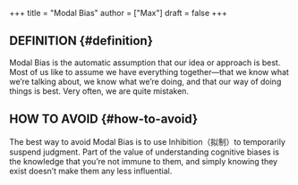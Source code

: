 +++
title = "Modal Bias"
author = ["Max"]
draft = false
+++

## DEFINITION {#definition}

Modal Bias is the automatic assumption that our idea or approach is best. Most
of us like to assume we have everything together—that we know what we’re
talking about, we know what we’re doing, and that our way of doing things is
best. Very often, we are quite mistaken.


## HOW TO AVOID {#how-to-avoid}

The best way to avoid Modal Bias is to use Inhibition（拟制）to temporarily suspend judgment.
Part of the value of understanding cognitive biases is the knowledge that
you’re not immune to them, and simply knowing they exist doesn’t make them any
less influential.
